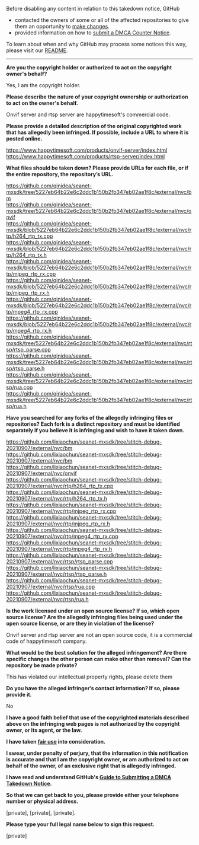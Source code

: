 Before disabling any content in relation to this takedown notice, GitHub
- contacted the owners of some or all of the affected repositories to give them an opportunity to [make changes](https://docs.github.com/en/github/site-policy/dmca-takedown-policy#a-how-does-this-actually-work).
- provided information on how to [submit a DMCA Counter Notice](https://docs.github.com/en/articles/guide-to-submitting-a-dmca-counter-notice).

To learn about when and why GitHub may process some notices this way, please visit our [README](https://github.com/github/dmca/blob/master/README.md).

---

**Are you the copyright holder or authorized to act on the copyright owner's behalf?**

Yes, I am the copyright holder.

**Please describe the nature of your copyright ownership or authorization to act on the owner's behalf.**

Onvif server and rtsp server are happytimesoft's commercial code.

**Please provide a detailed description of the original copyrighted work that has allegedly been infringed. If possible, include a URL to where it is posted online.**

https://www.happytimesoft.com/products/onvif-server/index.html  
https://www.happytimesoft.com/products/rtsp-server/index.html

**What files should be taken down? Please provide URLs for each file, or if the entire repository, the repository’s URL.**

https://github.com/qinidea/seanet-mxsdk/tree/5227eb64b22e6c2ddc1b150b2fb347eb02ae1f8c/external/nvc/bm  
https://github.com/qinidea/seanet-mxsdk/tree/5227eb64b22e6c2ddc1b150b2fb347eb02ae1f8c/external/nvc/onvif  
https://github.com/qinidea/seanet-mxsdk/blob/5227eb64b22e6c2ddc1b150b2fb347eb02ae1f8c/external/nvc/rtp/h264_rtp_tx.cpp  
https://github.com/qinidea/seanet-mxsdk/blob/5227eb64b22e6c2ddc1b150b2fb347eb02ae1f8c/external/nvc/rtp/h264_rtp_tx.h  
https://github.com/qinidea/seanet-mxsdk/blob/5227eb64b22e6c2ddc1b150b2fb347eb02ae1f8c/external/nvc/rtp/mjpeg_rtp_rx.cpp  
https://github.com/qinidea/seanet-mxsdk/blob/5227eb64b22e6c2ddc1b150b2fb347eb02ae1f8c/external/nvc/rtp/mjpeg_rtp_rx.h  
https://github.com/qinidea/seanet-mxsdk/blob/5227eb64b22e6c2ddc1b150b2fb347eb02ae1f8c/external/nvc/rtp/mpeg4_rtp_rx.cpp  
https://github.com/qinidea/seanet-mxsdk/blob/5227eb64b22e6c2ddc1b150b2fb347eb02ae1f8c/external/nvc/rtp/mpeg4_rtp_rx.h  
https://github.com/qinidea/seanet-mxsdk/tree/5227eb64b22e6c2ddc1b150b2fb347eb02ae1f8c/external/nvc/rtsp/rtsp_parse.cpp  
https://github.com/qinidea/seanet-mxsdk/tree/5227eb64b22e6c2ddc1b150b2fb347eb02ae1f8c/external/nvc/rtsp/rtsp_parse.h  
https://github.com/qinidea/seanet-mxsdk/tree/5227eb64b22e6c2ddc1b150b2fb347eb02ae1f8c/external/nvc/rtsp/rua.cpp  
https://github.com/qinidea/seanet-mxsdk/tree/5227eb64b22e6c2ddc1b150b2fb347eb02ae1f8c/external/nvc/rtsp/rua.h

**Have you searched for any forks of the allegedly infringing files or repositories? Each fork is a distinct repository and must be identified separately if you believe it is infringing and wish to have it taken down.**

https://github.com/lixiaochun/seanet-mxsdk/tree/stitch-debug-20210907/external/nvc/bm  
https://github.com/lixiaochun/seanet-mxsdk/tree/stitch-debug-20210907/external/nvc/bm  
https://github.com/lixiaochun/seanet-mxsdk/tree/stitch-debug-20210907/external/nvc/onvif  
https://github.com/lixiaochun/seanet-mxsdk/tree/stitch-debug-20210907/external/nvc/rtp/h264_rtp_tx.cpp  
https://github.com/lixiaochun/seanet-mxsdk/tree/stitch-debug-20210907/external/nvc/rtp/h264_rtp_tx.h  
https://github.com/lixiaochun/seanet-mxsdk/tree/stitch-debug-20210907/external/nvc/rtp/mjpeg_rtp_rx.cpp  
https://github.com/lixiaochun/seanet-mxsdk/tree/stitch-debug-20210907/external/nvc/rtp/mjpeg_rtp_rx.h  
https://github.com/lixiaochun/seanet-mxsdk/tree/stitch-debug-20210907/external/nvc/rtp/mpeg4_rtp_rx.cpp  
https://github.com/lixiaochun/seanet-mxsdk/tree/stitch-debug-20210907/external/nvc/rtp/mpeg4_rtp_rx.h  
https://github.com/lixiaochun/seanet-mxsdk/tree/stitch-debug-20210907/external/nvc/rtsp/rtsp_parse.cpp  
https://github.com/lixiaochun/seanet-mxsdk/tree/stitch-debug-20210907/external/nvc/rtsp/rtsp_parse.h  
https://github.com/lixiaochun/seanet-mxsdk/tree/stitch-debug-20210907/external/nvc/rtsp/rua.cpp  
https://github.com/lixiaochun/seanet-mxsdk/tree/stitch-debug-20210907/external/nvc/rtsp/rua.h  

**Is the work licensed under an open source license? If so, which open source license? Are the allegedly infringing files being used under the open source license, or are they in violation of the license?**

Onvif server and rtsp server are not an open source code, it is a commercial code of happytimesoft company.

**What would be the best solution for the alleged infringement? Are there specific changes the other person can make other than removal? Can the repository be made private?**

This has violated our intellectual property rights, please delete them

**Do you have the alleged infringer’s contact information? If so, please provide it.**

No

**I have a good faith belief that use of the copyrighted materials described above on the infringing web pages is not authorized by the copyright owner, or its agent, or the law.**

**I have taken <a href="https://www.lumendatabase.org/topics/22">fair use</a> into consideration.**

**I swear, under penalty of perjury, that the information in this notification is accurate and that I am the copyright owner, or am authorized to act on behalf of the owner, of an exclusive right that is allegedly infringed.**

**I have read and understand GitHub's <a href="https://docs.github.com/articles/guide-to-submitting-a-dmca-takedown-notice/">Guide to Submitting a DMCA Takedown Notice</a>.**

**So that we can get back to you, please provide either your telephone number or physical address.**

[private], [private], [private].

**Please type your full legal name below to sign this request.**

[private]
